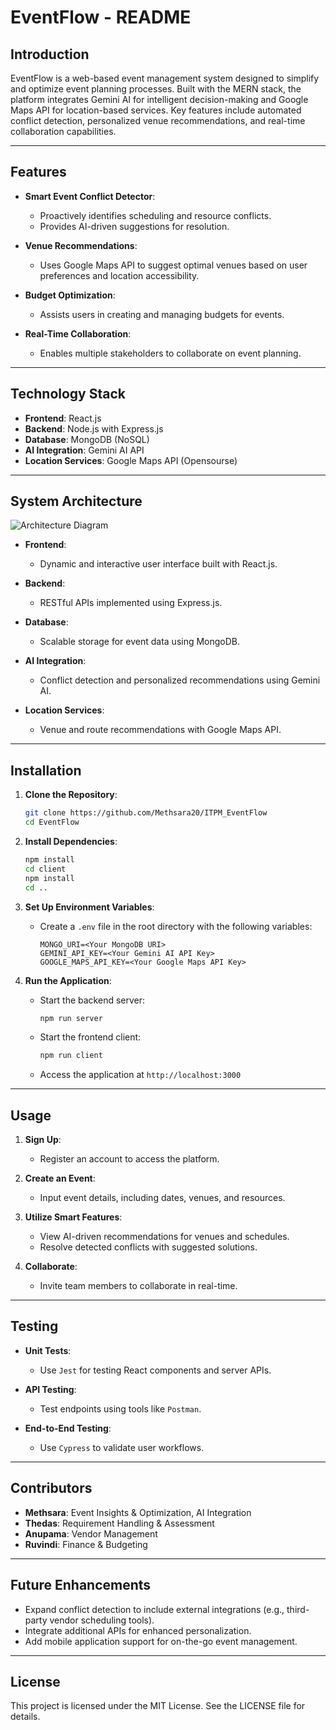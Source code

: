 # EventFlow - README

## Introduction
EventFlow is a web-based event management system designed to simplify and optimize event planning processes. Built with the MERN stack, the platform integrates Gemini AI for intelligent decision-making and Google Maps API for location-based services. Key features include automated conflict detection, personalized venue recommendations, and real-time collaboration capabilities.

---

## Features
- **Smart Event Conflict Detector**:
  - Proactively identifies scheduling and resource conflicts.
  - Provides AI-driven suggestions for resolution.

- **Venue Recommendations**:
  - Uses Google Maps API to suggest optimal venues based on user preferences and location accessibility.

- **Budget Optimization**:
  - Assists users in creating and managing budgets for events.

- **Real-Time Collaboration**:
  - Enables multiple stakeholders to collaborate on event planning.

---

## Technology Stack
- **Frontend**: React.js
- **Backend**: Node.js with Express.js
- **Database**: MongoDB (NoSQL)
- **AI Integration**: Gemini AI API
- **Location Services**: Google Maps API (Opensourse)

---

## System Architecture
![Architecture Diagram](architecture-diagram-placeholder.png)

- **Frontend**:
  - Dynamic and interactive user interface built with React.js.
  
- **Backend**:
  - RESTful APIs implemented using Express.js.
  
- **Database**:
  - Scalable storage for event data using MongoDB.
  
- **AI Integration**:
  - Conflict detection and personalized recommendations using Gemini AI.
  
- **Location Services**:
  - Venue and route recommendations with Google Maps API.

---

## Installation
1. **Clone the Repository**:
   ```bash
   git clone https://github.com/Methsara20/ITPM_EventFlow
   cd EventFlow
   ```

2. **Install Dependencies**:
   ```bash
   npm install
   cd client
   npm install
   cd ..
   ```

3. **Set Up Environment Variables**:
   - Create a `.env` file in the root directory with the following variables:
     ```env
     MONGO_URI=<Your MongoDB URI>
     GEMINI_API_KEY=<Your Gemini AI API Key>
     GOOGLE_MAPS_API_KEY=<Your Google Maps API Key>
     ```

4. **Run the Application**:
   - Start the backend server:
     ```bash
     npm run server
     ```
   - Start the frontend client:
     ```bash
     npm run client
     ```
   - Access the application at `http://localhost:3000`

---

## Usage
1. **Sign Up**:
   - Register an account to access the platform.

2. **Create an Event**:
   - Input event details, including dates, venues, and resources.

3. **Utilize Smart Features**:
   - View AI-driven recommendations for venues and schedules.
   - Resolve detected conflicts with suggested solutions.

4. **Collaborate**:
   - Invite team members to collaborate in real-time.

---

## Testing
- **Unit Tests**:
  - Use `Jest` for testing React components and server APIs.

- **API Testing**:
  - Test endpoints using tools like `Postman`.

- **End-to-End Testing**:
  - Use `Cypress` to validate user workflows.

---

## Contributors
- **Methsara**: Event Insights & Optimization, AI Integration
- **Thedas**: Requirement Handling & Assessment
- **Anupama**: Vendor Management
- **Ruvindi**: Finance & Budgeting

---

## Future Enhancements
- Expand conflict detection to include external integrations (e.g., third-party vendor scheduling tools).
- Integrate additional APIs for enhanced personalization.
- Add mobile application support for on-the-go event management.

---

## License
This project is licensed under the MIT License. See the LICENSE file for details.
